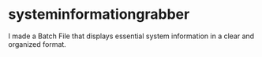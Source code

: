 # systeminformationgrabber
I made a Batch File that displays essential system information in a clear and organized format.
